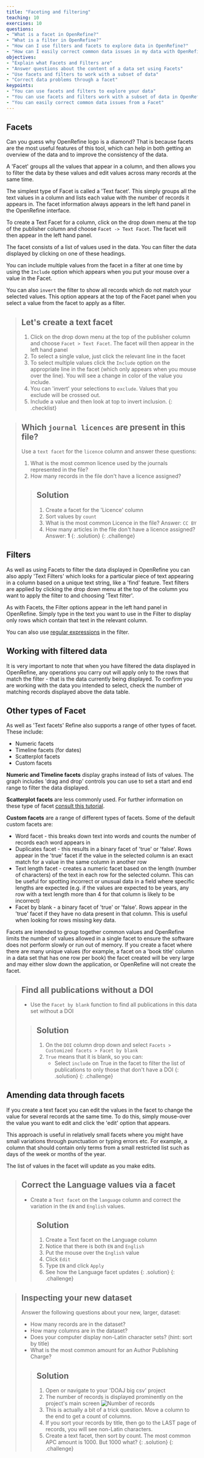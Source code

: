 ```yaml
---
title: "Faceting and filtering"
teaching: 10
exercises: 10
questions:
- "What is a facet in OpenRefine?"
- "What is a filter in OpenRefine?"
- "How can I use filters and facets to explore data in OpenRefine?"
- "How can I easily correct common data issues in my data with OpenRefine?"
objectives:
- "Explain what Facets and Filters are"
- "Answer questions about the content of a data set using Facets"
- "Use facets and filters to work with a subset of data"
- "Correct data problems through a facet"
keypoints:
- "You can use facets and filters to explore your data"
- "You can use facets and filters work with a subset of data in OpenRefine"
- "You can easily correct common data issues from a Facet"
---
```


## Facets
Can you guess why OpenRefine logo is a diamond? That is because facets are the most useful features of this tool, which can help in both getting an overview of the data and to improve the consistency of the data.

A 'Facet' groups all the values that appear in a column, and then allows you to filter the data by these values and edit values across many records at the same time.

The simplest type of Facet is called a 'Text facet'. This simply groups all the text values in a column and lists each value with the number of records it appears in. The facet information always appears in the left hand panel in the OpenRefine interface.

To create a Text Facet for a column, click on the drop down menu at the top of the publisher column and choose `Facet -> Text Facet`. The facet will then appear in the left hand panel.

The facet consists of a list of values used in the data. You can filter the data displayed by clicking on one of these headings.

You can include multiple values from the facet in a filter at one time by using the `Include` option which appears when you put your mouse over a value in the Facet.

You can also `invert` the filter to show all records which do not match your selected values. This option appears at the top of the Facet panel when you select a value from the facet to apply as a filter.

>## Let's create a text facet
>1. Click on the drop down menu at the top of the publisher column and choose `Facet > Text Facet`. The facet will then appear in the left hand panel
>2. To select a single value, just click the relevant line in the facet
>3. To select multiple values click the `Include` option on the appropriate line in the facet (which only appears when you mouse over the line). You will see a change in color of the value you include.
>4. You can 'invert' your selections to `exclude`. Values that you exclude will be crossed out.
>5. Include a value and then look at top to invert inclusion.
{: .checklist}

>## Which `journal licences` are present in this file?
> Use a `text facet` for the `licence` column and answer these questions:
>
>1. What is the most common licence used by the journals represented in the file?
>2. How many records in the file don't have a licence assigned?
>
>>## Solution
>>1. Create a facet for the 'Licence' column
>>2. Sort values by `count`
>>3. What is the most common Licence in the file? Answer: `CC BY`
>>4. How many articles in the file don't have a licence assigned? Answer: **1**
>{: .solution}
{: .challenge}

## Filters
As well as using Facets to filter the data displayed in OpenRefine you can also apply 'Text Filters' which looks for a particular piece of text appearing in a column  based on a unique text string, like a 'find' feature. Text filters are applied by clicking the drop down menu at the top of the column you want to apply the filter to and choosing 'Text filter'.

As with Facets, the Filter options appear in the left hand panel in OpenRefine. Simply type in the text you want to use in the Filter to display only rows which contain that text in the relevant column.

You can also use [regular expressions](https://librarycarpentry.github.io/lc-data-intro/01-regular-expressions/) in the filter.

## Working with filtered data
It is very important to note that when you have filtered the data displayed in OpenRefine, any operations you carry out will apply only to the rows that match the filter - that is the data currently being displayed. To confirm you are working with the data you intended to select, check the number of matching records displayed above the data table.

## Other types of Facet
As well as 'Text facets' Refine also supports a range of other types of facet. These include:

* Numeric facets
* Timeline facets (for dates)
* Scatterplot facets
* Custom facets


**Numeric and Timeline facets** display graphs instead of lists of values. The graph includes 'drag and drop' controls you can use to set a start and end range to filter the data displayed.

**Scatterplot facets** are less commonly used. For further information on these type of facet [consult this tutorial](https://web.archive.org/web/20190105063215/http://enipedia.tudelft.nl/wiki/OpenRefine_Tutorial#Exploring_the_data_with_scatter_plots).

**Custom facets** are a range of different types of facets. Some of the default custom facets are:

* Word facet - this breaks down text into words and counts the number of records each word appears in
* Duplicates facet - this results in a binary facet of 'true' or 'false'. Rows appear in the 'true' facet if the value in the selected column is an exact match for a value in the same column in another row
* Text length facet - creates a numeric facet based on the length (number of characters) of the text in each row for the selected column. This can be useful for spotting incorrect or unusual data in a field where specific lengths are expected (e.g. if the values are expected to be years, any row with a text length more than 4 for that column is likely to be incorrect)
* Facet by blank - a binary facet of 'true' or 'false'. Rows appear in the 'true' facet if they have no data present in that column. This is useful when looking for rows missing key data.

Facets are intended to group together common values and OpenRefine limits the number of values allowed in a single facet to ensure the software does not perform slowly or run out of memory. If you create a facet where there are many unique values (for example, a facet on a 'book title' column in a data set that has one row per book) the facet created will be very large and may either slow down the application, or OpenRefine will not create the facet.

>## Find all publications without a DOI
>* Use the `Facet by blank` function to find all publications in this data set without a DOI
>
>>## Solution
>>
>>1. On the `DOI` column drop down and select `Facets > Customized facets > Facet by blank`
>>2. `True` means that it is blank, so you can:
>>    * Select `include` on True in the facet to filter the list of publications to only those that don't have a DOI
>{: .solution}
{: .challenge}

## Amending data through facets
If you create a text facet you can edit the values in the facet to change the value for several records at the same time. To do this, simply mouse-over the value you want to edit and click the 'edit' option that appears.

This approach is useful in relatively small facets where you might have small variations through punctuation or typing errors etc. For example, a column that should contain only terms from a small restricted list such as days of the week or months of the year.

The list of values in the facet will update as you make edits.

>## Correct the Language values via a facet
>
>* Create a `Text facet` on the `language` column and correct the variation in the `EN` and `English` values.
>
>>## Solution
>>1. Create a Text facet on the Language column
>>2. Notice that there is both `EN` and `English`
>>3. Put the mouse over the `English` value
>>4. Click `Edit`
>>5. Type `EN` and click `Apply`
>>6. See how the Language facet updates
>{: .solution}
{: .challenge}

>## Inspecting your new dataset
>
> Answer the following questions about your new, larger, dataset:
>* How many records are in the dataset?
>* How many columns are in the dataset?
>* Does your computer display non-Latin character sets? (hint: sort by title)
>* What is the most common amount for an Author Publishing Charge?
>
>>## Solution
>> 1. Open or navigate to your 'DOAJ big csv' project
>> 2. The number of records is displayed prominently on the project's main screen
>>  ![Number of records](../assets/img/num-records.png)
>> 3. This is actually a bit of a trick question. Move a column to the end to get a count of columns.
>> 4. If you sort your records by title, then go to the LAST page of records, you will see non-Latin characters.
>> 5. Create a text facet, then sort by count. The most common APC amount is 1000. But 1000 what?
>{: .solution}
{: .challenge}
